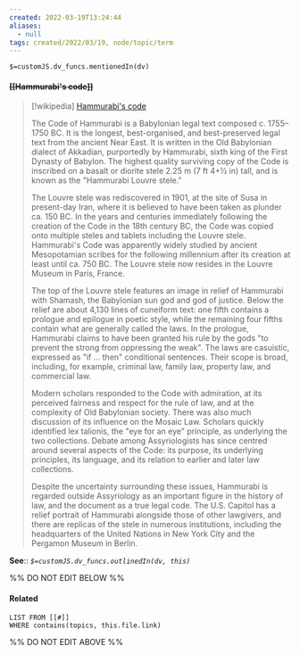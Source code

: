 ```yaml
---
created: 2022-03-19T13:24:44 
aliases:
  - null
tags: created/2022/03/19, node/topic/term
---
```

`$=customJS.dv_funcs.mentionedIn(dv)`

#### <s class="topic-title">[[Hammurabi's code]]</s>

> [!wikipedia] [Hammurabi's code](https://en.wikipedia.org/wiki/Code%20of%20Hammurabi)
> 
> The Code of Hammurabi is a Babylonian legal text composed c. 1755–1750 BC. It is the longest, best-organised, and best-preserved legal text from the ancient Near East. It is written in the Old Babylonian dialect of Akkadian, purportedly by Hammurabi, sixth king of the First Dynasty of Babylon. The highest quality surviving copy of the Code is inscribed on a basalt or diorite stele 2.25 m (7 ft 4+1⁄2 in) tall, and is known as the "Hammurabi Louvre stele." 
> 
> The Louvre stele was rediscovered in 1901, at the site of Susa in present-day Iran, where it is believed to have been taken as plunder ca. 150 BC. In the years and centuries immediately following the creation of the Code in the 18th century BC, the Code was copied onto multiple steles and tablets including the Louvre stele. Hammurabi's Code was apparently widely studied by ancient Mesopotamian scribes for the following millennium after its creation at least until ca. 750 BC. The Louvre stele now resides in the Louvre Museum in Paris, France.
> 
> The top of the Louvre stele features an image in relief of Hammurabi with Shamash, the Babylonian sun god and god of justice. Below the relief are about 4,130 lines of cuneiform text: one fifth contains a prologue and epilogue in poetic style, while the remaining four fifths contain what are generally called the laws. In the prologue, Hammurabi claims to have been granted his rule by the gods "to prevent the strong from oppressing the weak". The laws are casuistic, expressed as "if ... then" conditional sentences. Their scope is broad, including, for example, criminal law, family law, property law, and commercial law.
> 
> Modern scholars responded to the Code with admiration, at its perceived fairness and respect for the rule of law, and at the complexity of Old Babylonian society. There was also much discussion of its influence on the Mosaic Law. Scholars quickly identified lex talionis, the "eye for an eye" principle, as underlying the two collections. Debate among Assyriologists has since centred around several aspects of the Code: its purpose, its underlying principles, its language, and its relation to earlier and later law collections.
> 
> Despite the uncertainty surrounding these issues, Hammurabi is regarded outside Assyriology as an important figure in the history of law, and the document as a true legal code. The U.S. Capitol has a relief portrait of Hammurabi alongside those of other lawgivers, and there are replicas of the stele in numerous institutions, including the headquarters of the United Nations in New York City and the Pergamon Museum in Berlin.
>


**See**::
*`$=customJS.dv_funcs.outlinedIn(dv, this)`*

%% DO NOT EDIT BELOW %%

#### Related 

```dataview
LIST FROM [[#]]
WHERE contains(topics, this.file.link)
```
%% DO NOT EDIT ABOVE %%
